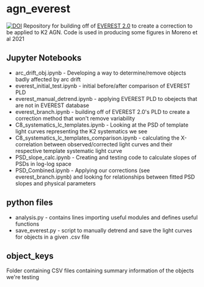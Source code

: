 # agn_everest
[![DOI](https://zenodo.org/badge/178912855.svg)](https://zenodo.org/badge/latestdoi/178912855)
Repository for building off of [EVEREST 2.0](https://github.com/rodluger/everest) to create a correction to be applied to K2 AGN. Code is used in producing some figures in Moreno et al 2021

## Jupyter Notebooks
* arc_drift_obj.ipynb - Developing a way to determine/remove objects badly affected by arc drift
* everest_initial_test.ipynb - initial before/after comparison of EVEREST PLD 
* everest_manual_detrend.ipynb - applying EVEREST PLD to obejects that are not in EVEREST database
* everest_branch.ipynb - building off of EVEREST 2.0's PLD to create a correction method that won't remove variability
* C8_systematics_lc_templates.ipynb - Looking at the PSD of template light curves representing the K2 systematics we see
* C8_systematics_lc_templates_comparison.ipynb - calculating the X-correlation between observed/corrected light curves and their respective template systematic light curve
* PSD_slope_calc.ipynb - Creating and testing code to calculate slopes of PSDs in log-log space
* PSD_Combined.ipynb - Applying our corrections (see everest_branch.ipynb) and looking for relationships between fitted PSD slopes and physical parameters


## python files
* analysis.py - contains lines importing useful modules and defines useful functions
* save_everest.py - script to manually detrend and save the light curves for objects in a given .csv file

## object_keys
Folder containing CSV files containing summary information of the objects we're testing
